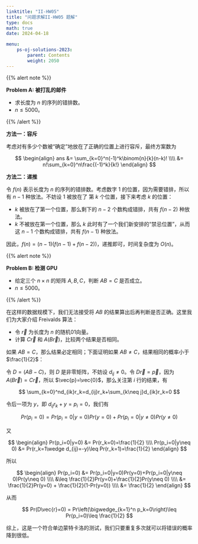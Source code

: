 ```yaml
---
linktitle: "II-HW05"
title: "问题求解II-HW05 题解"
type: docs
math: true
date: 2024-04-18

menu:
    ps-oj-solutions-2023:
        parent: Contents
        weight: 2050
---
```


{{% alert note %}}

**Problem A: 被打乱的邮件**

* 求长度为 $n$ 的序列的错排数。
* $n\leq 5000$。

{{% /alert %}}

**方法一：容斥**

考虑对有多少个数被“确定”地放在了正确的位置上进行容斥，最终方案数为

$$
\begin{align}
ans &= \sum_{k=0}^n(-1)^k\binom{n}{k}(n-k)! \\\\
&= n!\sum_{k=0}^n\frac{(-1)^k}{k!}
\end{align}
$$

**方法二：递推**

令 $f(n)$ 表示长度为 $n$ 的序列的错排数。考虑数字 $1$ 的位置，因为需要错排，所以有 $n-1$ 种放法。不妨设 $1$ 被放在了 第 $k$ 个位置，接下来考虑 $k$ 的位置：

* $k$ 被放在了第一个位置，那么剩下的 $n-2$ 个数构成错排，共有 $f(n-2)$ 种放法。
* $k$ 不被放在第一个位置，那么 $k$ 此时有了一个我们新安排的“禁忌位置”，从而这 $n-1$ 个数构成错排，共有 $f(n-1)$ 种放法。

因此，$f(n)=(n-1)(f(n-1)+f(n-2))$，递推即可，时间复杂度为 $O(n)$。

{{% alert note %}}

**Problem B: 检测 GPU**

* 给定三个 $n\times n$ 的矩阵 $A, B, C$，判断 $AB=C$ 是否成立。
* $n\leq 5000$。

{{% /alert %}}

在这样的数据规模下，我们无法接受将 $AB$ 的结果算出后再判断是否正确。这里我们为大家介绍 Freivalds 算法：

* 令 $\vec{r}$ 为长度为 $n$ 的随机01向量。
* 计算 $C\vec{r}$ 和 $A(B\vec{r})$，比较两个结果是否相同。

如果 $AB=C$，那么结果必定相同；下面证明如果 $AB\neq C$，结果相同的概率小于 $\frac{1}{2}$：

令 $D=(AB-C)$，则 $D$ 是非零矩阵，不妨设 $d_{ij}\neq 0$。令 $D\vec{r}=\vec{p}$，因为 $A(B\vec{r})=C\vec{r}$，所以 $\vec{p}=\vec{0}$，那么关注第 $i$ 行的结果，有

$$
\sum_{k=0}^nd_{ik}r_k=d_{ij}r_k+\sum_{k\neq j}d_{ik}r_k=0
$$

令后一项为 $y$，即 $d_{ij}r_k+y=p_i=0$，我们有

$$
Pr(p_i=0) = Pr(p_i=0|y=0)Pr(y=0)+Pr(p_i=0|y\neq 0)Pr(y\neq 0)
$$

又

$$
\begin{align}
Pr(p_i=0|y=0) &= Pr(r_k=0)=\frac{1}{2} \\\\
Pr(p_i=0|y\neq 0) &= Pr(r_k=1\wedge d_{ij}=-y)\leq Pr(r_k=1)=\frac{1}{2}
\end{align}
$$

所以

$$
\begin{align}
Pr(p_i=0) &= Pr(p_i=0|y=0)Pr(y=0)+Pr(p_i=0|y\neq 0)Pr(y\neq 0) \\\\
&\leq \frac{1}{2}Pr(y=0)+\frac{1}{2}Pr(y\neq 0) \\\\
&= \frac{1}{2}Pr(y=0) + \frac{1}{2}(1-Pr(y=0)) \\\\
&= \frac{1}{2}
\end{align}
$$

从而

$$
Pr(D\vec{r}=0) = Pr\left(\bigwedge_{k=1}^n p_k=0\right)\leq Pr(p_i=0)\leq \frac{1}{2}
$$

综上，这是一个符合单边蒙特卡洛的测试，我们只要重复多次就可以将错误的概率降到很低。